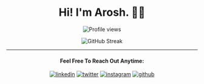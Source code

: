 <div align="center">

# Hi! I'm Arosh. 👋🏻

![Profile views](https://komarev.com/ghpvc/?username=AroshAkalanka&label=Profile%20views&color=blue&style=flat-square)

![GitHub Streak](https://github-readme-streak-stats.herokuapp.com?user=AroshAkalanka&theme=github-dark-blue&hide_border=true)

---

#### Feel Free To Reach Out Anytime:

[![linkedin](https://img.shields.io/badge/linkedin-000000?style=for-the-badge&logo=Linkedin&logoColor=white)](https://linkedin.com/in/AroshAkalanka)
[![twitter](https://img.shields.io/badge/twitter-000000?style=for-the-badge&logo=Twitter&logoColor=white)](https://twitter.com/TheArosh)
[![instagram](https://img.shields.io/badge/instagram-000000?style=for-the-badge&logo=Instagram&logoColor=white)](https://instagram.com/AroshAkalanka)
[![github](https://img.shields.io/badge/GitHub-000000?style=for-the-badge&logo=GitHub&logoColor=white)](https://github.com/AroshAkalanka)

</div>

